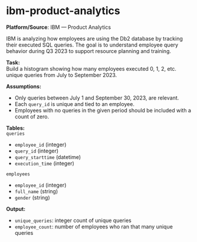 # ibm-product-analytics

**Platform/Source**: IBM — Product Analytics

IBM is analyzing how employees are using the Db2 database by tracking their executed SQL queries. The goal is to understand employee query behavior during Q3 2023 to support resource planning and training.

**Task:**  
Build a histogram showing how many employees executed 0, 1, 2, etc. unique queries from July to September 2023.

**Assumptions:**  
- Only queries between July 1 and September 30, 2023, are relevant.  
- Each `query_id` is unique and tied to an employee.  
- Employees with no queries in the given period should be included with a count of zero.

**Tables:**  
`queries`  
- `employee_id` (integer)  
- `query_id` (integer)  
- `query_starttime` (datetime)  
- `execution_time` (integer)  

`employees`  
- `employee_id` (integer)  
- `full_name` (string)  
- `gender` (string)  

**Output:**  
- `unique_queries`: integer count of unique queries  
- `employee_count`: number of employees who ran that many unique queries  
